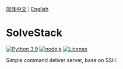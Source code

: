 [简体中文](./README.md) | [English](./README.en.md)

# SolveStack

[![Python 3.9](https://img.shields.io/badge/python-3.9-blue.svg)](https://github.com/weideguo/solvestack) 
[![nodejs](https://img.shields.io/badge/nodejs-blue.svg)](https://github.com/weideguo/solvestack)
[![License](https://img.shields.io/badge/license-MIT-green.svg)](./LICENSE) 


Simple command deliver server, base on SSH.


